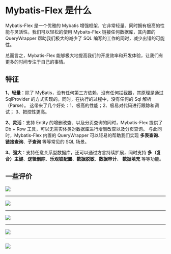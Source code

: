 # Mybatis-Flex 是什么

Mybatis-Flex 是一个优雅的 Mybatis 增强框架，它非常轻量、同时拥有极高的性能与灵活性。我们可以轻松的使用 Mybaits-Flex 链接任何数据库，其内置的
QueryWrapper<Badge type="tip" text="^亮点" /> 帮助我们极大的减少了 SQL 编写的工作的同时，减少出错的可能性。

总而言之，Mybatis-Flex 能够极大地提高我们的开发效率和开发体验，让我们有更多的时间专注于自己的事情。


## 特征

**1、轻量**：除了 MyBatis，没有任何第三方依赖<Badge type="tip" text="轻依赖" />、没有任何拦截器，其原理是通过 SqlProvider 的方式实现的<Badge type="tip" text="轻实现" />。同时，在执行的过程中，没有任何的 Sql 解析（Parse）<Badge type="tip" text="轻运行" />。
这带来了几个好处：1、极高的性能；2、极易对代码进行跟踪和调试； 3、把控性更高。


**2、灵活**：支持 Entity 的增删改查、以及分页查询的同时，Mybatis-Flex 提供了 Db + Row<Badge type="tip" text="^灵活" /> 工具，可以无需实体类对数据库进行增删改查以及分页查询。
与此同时，Mybatis-Flex 内置的 QueryWrapper<Badge type="tip" text="^灵活" /> 可以轻易的帮助我们实现 **多表查询**、**链接查询**、**子查询** 等等常见的 SQL 场景。


**3、强大**：支持任意关系型数据库，还可以通过方言持续扩展，同时支持 **多（复合）主键**、**逻辑删除**、**乐观锁配置**、**数据脱敏**、**数据审计**、
**数据填充** 等等功能。


## 一些评价


![](../../assets/images/comments/01.png)

---

![](../../assets/images/comments/02.png)

---

![](../../assets/images/comments/03.png)

--- 

![](../../assets/images/comments/04.png)

--- 

![](../../assets/images/comments/05.png)


